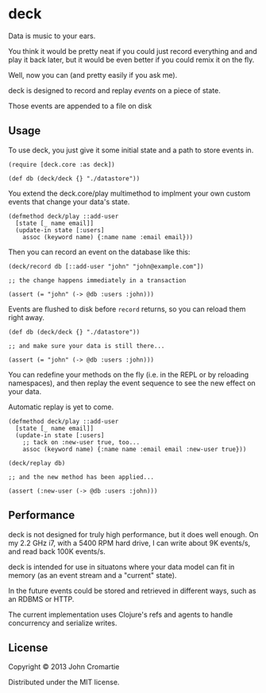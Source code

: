 # deck

Data is music to your ears.

You think it would be pretty neat if you could just record everything
and and play it back later, but it would be even better if you could
remix it on the fly.

Well, now you can (and pretty easily if you ask me).

deck is designed to record and replay *events* on a piece of state.

Those events are appended to a file on disk

## Usage

To use deck, you just give it some initial state and a path to store
events in.

    (require [deck.core :as deck])
    
    (def db (deck/deck {} "./datastore"))

You extend the deck.core/play multimethod to implment your own custom
events that change your data's state.
    
    (defmethod deck/play ::add-user
      [state [_ name email]]
      (update-in state [:users]
        assoc (keyword name) {:name name :email email}))

Then you can record an event on the database like this:

    (deck/record db [::add-user "john" "john@example.com"])
    
    ;; the change happens immediately in a transaction
    
    (assert (= "john" (-> @db :users :john)))

Events are flushed to disk before `record` returns, so you can reload
them right away.

    (def db (deck/deck {} "./datastore"))
    
    ;; and make sure your data is still there...
    
    (assert (= "john" (-> @db :users :john)))

You can redefine your methods on the fly (i.e. in the REPL or by
reloading namespaces), and then replay the event sequence to see the
new effect on your data.

Automatic replay is yet to come.

    (defmethod deck/play ::add-user
      [state [_ name email]]
      (update-in state [:users]
        ;; tack on :new-user true, too...
        assoc (keyword name) {:name name :email email :new-user true}))
    
    (deck/replay db)
    
    ;; and the new method has been applied...
    
    (assert (:new-user (-> @db :users :john)))

## Performance

deck is not designed for truly high performance, but it does well
enough. On my 2.2 GHz i7, with a 5400 RPM hard drive, I can write
about 9K events/s, and read back 100K events/s.

deck is intended for use in situatons where your data model can fit in
memory (as an event stream and a "current" state).

In the future events could be stored and retrieved in different ways,
such as an RDBMS or HTTP.

The current implementation uses Clojure's refs and agents to handle
concurrency and serialize writes.

## License

Copyright © 2013 John Cromartie

Distributed under the MIT license.
